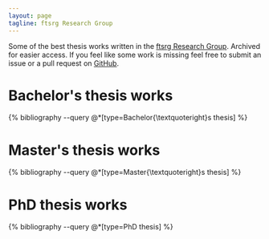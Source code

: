 ```yaml
---
layout: page
tagline: ftsrg Research Group
---
```


Some of the best thesis works written in the [ftsrg Research Group](http://inf.mit.bme.hu/en/). Archived for easier access. If you feel like some work is missing feel free to submit an issue or a pull request on [GitHub](https://github.com/FTSRG/thesis-works).

# Bachelor's thesis works

{% bibliography --query @*[type=Bachelor{\textquoteright}s thesis] %}

# Master's thesis works

{% bibliography --query @*[type=Master{\textquoteright}s thesis] %}

# PhD thesis works

{% bibliography --query @*[type=PhD thesis] %}

